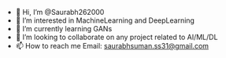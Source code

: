 - 👋 Hi, I’m @Saurabh262000
- 👀 I’m interested in MachineLearning and DeepLearning
- 🌱 I’m currently learning GANs
- 💞️ I’m looking to collaborate on any project related to AI/ML/DL
- 📫 How to reach me Email: saurabhsuman.ss31@gmail.com

<!---
Saurabh262000/Saurabh262000 is a ✨ special ✨ repository because its `README.md` (this file) appears on your GitHub profile.
You can click the Preview link to take a look at your changes.
--->
